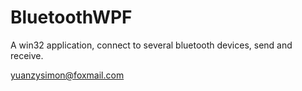 # BluetoothWPF
A win32 application, connect to several bluetooth devices, send and receive.

yuanzysimon@foxmail.com
